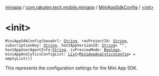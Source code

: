[miniapp](../../index.md) / [com.rakuten.tech.mobile.miniapp](../index.md) / [MiniAppSdkConfig](index.md) / [&lt;init&gt;](./-init-.md)

# &lt;init&gt;

`MiniAppSdkConfig(baseUrl: `[`String`](https://kotlinlang.org/api/latest/jvm/stdlib/kotlin/-string/index.html)`, rasProjectId: `[`String`](https://kotlinlang.org/api/latest/jvm/stdlib/kotlin/-string/index.html)`, subscriptionKey: `[`String`](https://kotlinlang.org/api/latest/jvm/stdlib/kotlin/-string/index.html)`, hostAppVersionId: `[`String`](https://kotlinlang.org/api/latest/jvm/stdlib/kotlin/-string/index.html)` = "", hostAppUserAgentInfo: `[`String`](https://kotlinlang.org/api/latest/jvm/stdlib/kotlin/-string/index.html)`, isPreviewMode: `[`Boolean`](https://kotlinlang.org/api/latest/jvm/stdlib/kotlin/-boolean/index.html)`, miniAppAnalyticsConfigList: `[`List`](https://kotlinlang.org/api/latest/jvm/stdlib/kotlin.collections/-list/index.html)`<`[`MiniAppAnalyticsConfig`](../../com.rakuten.tech.mobile.miniapp.analytics/-mini-app-analytics-config/index.md)`> = emptyList())`

This represents the configuration settings for the Mini App SDK.

